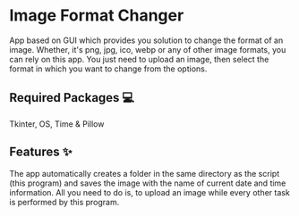# Image Format Changer 
App based on GUI which provides you solution to change the format of an image. Whether, it's png, jpg, ico, webp or any of other image formats, you can rely on this app. You just need to upload an image, then select the format in which you want to change from the options.

## Required Packages 💻
Tkinter, OS, Time & Pillow

## Features ✨
The app automatically creates a folder in the same directory as the script (this program) and saves the image with the name of current date and time information. All you need to do is, to upload an image while every other task is performed by this program.
